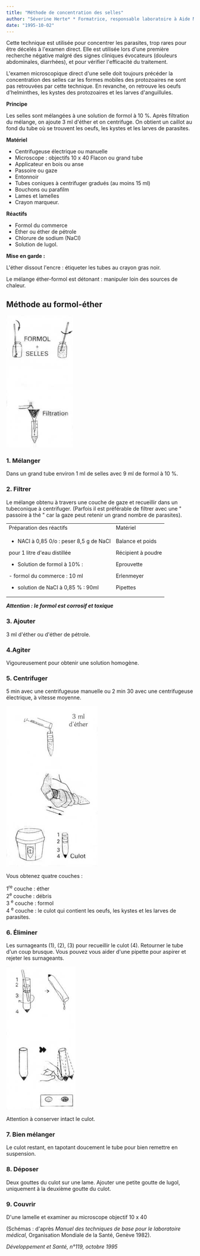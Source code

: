```yaml
---
title: "Méthode de concentration des selles"
author: "Séverine Herte* * Formatrice, responsable laboratoire à Aide Médicale Internationale ; membre du groupe Labo à Médecins du Monde."
date: "1995-10-02"
---
```


Cette technique est utilisée pour concentrer les parasites, trop rares pour être décelés à l'examen direct. Elle est utilisée lors d'une première recherche négative malgré des signes cliniques évocateurs (douleurs abdominales, diarrhées), et pour vérifier l'efficacité du traitement.

L'examen microscopique direct d'une selle doit toujours précéder la concentration des selles car les formes mobiles des protozoaires ne sont pas retrouvées par cette technique. En revanche, on retrouve les oeufs d'helminthes, les kystes des protozoaires et les larves d'anguillules.

**Principe**

Les selles sont mélangées à une solution de formol à 10 %. Après filtration du mélange, on ajoute 3 ml d'éther et on centrifuge. On obtient un caillot au fond du tube où se trouvent les oeufs, les kystes et les larves de parasites.

**Matériel**

*   Centrifugeuse électrique ou manuelle
*   Microscope : objectifs 10 x 40 Flacon ou grand tube
*   Applicateur en bois ou anse
*   Passoire ou gaze
*   Entonnoir
*   Tubes coniques à centrifuger gradués (au moins 15 ml)
*   Bouchons ou parafilm
*   Lames et lamelles
*   Crayon marqueur.

**Réactifs**

*   Formol du commerce
*   Éther ou éther de pétrole
*   Chlorure de sodium (NaCI)
*   Solution de lugol.

**Mise en garde :**

L'éther dissout l'encre : étiqueter les tubes au crayon gras noir.

Le mélange éther-formol est détonant : manipuler loin des sources de chaleur.

## **Méthode au formol-éther**


![](i652-1.jpg)


### **1. Mélanger**

Dans un grand tube environ 1 ml de selles avec 9 ml de formol à 10 %.

### **2. Filtrer**

Le mélange obtenu à travers une couche de gaze et recueillir dans un tubeconique à centrifuger. (Parfois il est préférable de filtrer avec une " passoire à thé " car la gaze peut retenir un grand nombre de parasites).

<table>

<tbody>

<tr>

<td valign="top">Préparation des réactifs</td>

<td valign="top">Matériel</td>

</tr>

<tr>

<td valign="top"><ul><li>NACI à 0,85 0/o : peser 8,5 g de NaCI</li></ul>pour 1 litre d'eau distillée<ul><li>Solution de formol à 10% :</li></ul>- formol du commerce : 10 ml

- solution de NaCI à 0,85 % : 90ml

</td>

<td valign="top">

Balance et poids

Récipient à poudre

Eprouvette

Erlenmeyer

Pipettes

</td>

</tr>

</tbody>

</table>

**_Attention : le formol est corrosif et toxique_**

### **3. Ajouter**

3 ml d'éther ou d'éther de pétrole.

### **4.Agiter**

Vigoureusement pour obtenir une solution homogène.

### **5. Centrifuger**

5 min avec une centrifugeuse manuelle ou 2 min 30 avec une centrifugeuse électrique, à vitesse moyenne.


![](i652-2.jpg)


Vous obtenez quatre couches :

1<sup>re</sup> couche : éther  
2<sup>e</sup> couche : débris  
3 <sup>e</sup> couche : formol  
4 <sup>e</sup> couche : le culot qui contient les oeufs, les kystes et les larves de parasites.

### **6. Éliminer**

Les surnageants (1), (2), (3) pour recueillir le culot (4). Retourner le tube d'un coup brusque. Vous pouvez vous aider d'une pipette pour aspirer et rejeter les surnageants.


![](i652-3.jpg)


Attention à conserver intact le culot.

### **7. Bien mélanger**

Le culot restant, en tapotant doucement le tube pour bien remettre en suspension.

### **8. Déposer**

Deux gouttes du culot sur une lame. Ajouter une petite goutte de lugol, uniquement à la deuxième goutte du culot.

### **9. Couvrir**

D'une lamelle et examiner au microscope objectif 10 x 40

(Schémas : d'après _Manuel des techniques_ _de base pour le laboratoire médical_, Organisation Mondiale de la Santé, Genève 1982).

_Développement et Santé, n°119, octobre 1995_